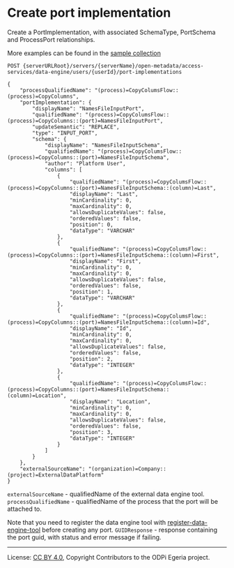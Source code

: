 <!-- SPDX-License-Identifier: CC-BY-4.0 -->
<!-- Copyright Contributors to the ODPi Egeria project. -->

# Create port implementation

Create a PortImplementation, with associated SchemaType, PortSchema and ProcessPort relationships. 

More examples can be found in the
[sample collection](../../../docs/samples/collections/DataEngine-process_endpoints.postman_collection.json)

```
POST {serverURLRoot}/servers/{serverName}/open-metadata/access-services/data-engine/users/{userId}/port-implementations

{
    "processQualifiedName": "(process)=CopyColumsFlow::(process)=CopyColumns",
    "portImplementation": {
        "displayName": "NamesFileInputPort",
        "qualifiedName": "(process)=CopyColumsFlow::(process)=CopyColumns::(port)=NamesFileInputPort",
        "updateSemantic": "REPLACE",
        "type": "INPUT_PORT",
        "schema": {
            "displayName": "NamesFileInputSchema",
            "qualifiedName": "(process)=CopyColumsFlow::(process)=CopyColumns::(port)=NamesFileInputSchema",
            "author": "Platform User",
            "columns": [
                {
                    "qualifiedName": "(process)=CopyColumsFlow::(process)=CopyColumns::(port)=NamesFileInputSchema::(column)=Last",
                    "displayName": "Last",
                    "minCardinality": 0,
                    "maxCardinality": 0,
                    "allowsDuplicateValues": false,
                    "orderedValues": false,
                    "position": 0,
                    "dataType": "VARCHAR"
                },
                {
                    "qualifiedName": "(process)=CopyColumsFlow::(process)=CopyColumns::(port)=NamesFileInputSchema::(column)=First",
                    "displayName": "First",
                    "minCardinality": 0,
                    "maxCardinality": 0,
                    "allowsDuplicateValues": false,
                    "orderedValues": false,
                    "position": 1,
                    "dataType": "VARCHAR"
                },
                {
                    "qualifiedName": "(process)=CopyColumsFlow::(process)=CopyColumns::(port)=NamesFileInputSchema::(column)=Id",
                    "displayName": "Id",
                    "minCardinality": 0,
                    "maxCardinality": 0,
                    "allowsDuplicateValues": false,
                    "orderedValues": false,
                    "position": 2,
                    "dataType": "INTEGER"
                },
                {
                    "qualifiedName": "(process)=CopyColumsFlow::(process)=CopyColumns::(port)=NamesFileInputSchema::(column)=Location",
                    "displayName": "Location",
                    "minCardinality": 0,
                    "maxCardinality": 0,
                    "allowsDuplicateValues": false,
                    "orderedValues": false,
                    "position": 3,
                    "dataType": "INTEGER"
                }
            ]
        }
    },
    "externalSourceName": "(organization)=Company::(project)=ExternalDataPlatform"
}
```

`externalSourceName` - qualifiedName of the external data engine tool.
`processQualifiedName` - qualifiedName of the process that the port will be attached to.

 Note that you need to register the data engine tool with [register-data-engine-tool](register-data-engine-tool.md) 
 before creating any port.
`GUIDResponse` - response containing the port guid, with status and error message if failing.


----
License: [CC BY 4.0](https://creativecommons.org/licenses/by/4.0/),
Copyright Contributors to the ODPi Egeria project.







